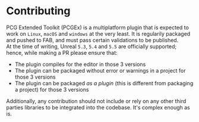 # Contributing
PCG Extended Toolkit (PCGEx) is a multiplatform plugin that is expected to work on `Linux`, `macOS` and `windows` at the very least. It is regularily packaged and pushed to FAB, and must pass certain validations to be published.  
At the time of writing, Unreal `5.3`, `5.4` and `5.5` are officially supported; hence, while making a PR please ensure that:
- The plugin compiles for the editor in those 3 versions
- The plugin can be packaged without error or warnings in a project for those 3 versions
- The plugin can be packaged *as a plugin* (this is different from packaging a project) for those 3 versions

Additionally, any contribution should not include or rely on any other third parties libraries to be integrated into the codebase. It's complex enough as is.

